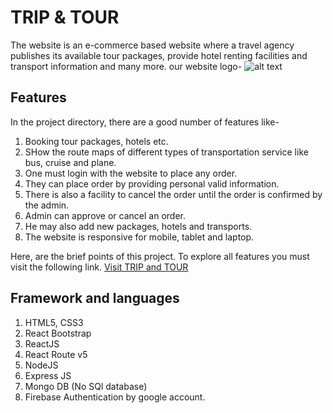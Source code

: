 # TRIP & TOUR

The website is an e-commerce based website where a travel agency publishes its available tour packages, provide hotel renting facilities and transport information and many more. our website logo-
![alt text](https://github.com/programming-hero-web-course1/tourism-or-delivery-website-client-side-MohosinPalash/blob/main/src/images/basic/logo.png)


## Features

In the project directory, there are a good number of features like-
1. Booking tour packages, hotels etc.
2. SHow the route maps of different types of transportation service like bus, cruise and plane.
3. One must login with the website to place any order.
4. They can place order by providing personal valid information.
5. There is also a facility to cancel the order until the order is confirmed by the admin.
6. Admin can approve or cancel an order.
7. He may also add new packages, hotels and transports.
8. The website is responsive for mobile, tablet and laptop.

Here, are the brief points of this project. To explore all features you must visit the following link. [Visit TRIP and TOUR](https://github.com/programming-hero-web-course1/tourism-or-delivery-website-client-side-MohosinPalash)

## Framework and languages
1. HTML5, CSS3
2. React Bootstrap
2. ReactJS
3. React Route v5
4. NodeJS
5. Express JS
6. Mongo DB (No SQl database)
7. Firebase Authentication by google account.


